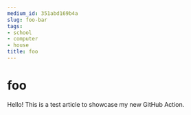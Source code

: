 ```yaml
---
medium_id: 351abd169b4a
slug: foo-bar
tags:
- school
- computer
- house
title: foo
---
```


# foo

Hello! This is a test article to showcase my new GitHub Action.
